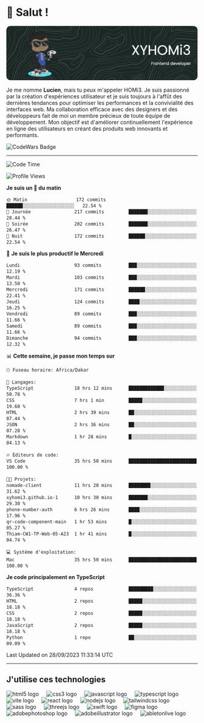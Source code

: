 # 👋 Salut !

![Header](./github-header-image.png)

Je me nomme **Lucien**, mais tu peux m'appeler HOMi3. Je suis passionné par la création d'expériences utilisateur et je suis toujours à l'affût des dernières tendances pour optimiser les performances et la convivialité des interfaces web. Ma collaboration efficace avec des designers et des développeurs fait de moi un membre précieux de toute équipe de développement. Mon objectif est d'améliorer continuellement l'expérience en ligne des utilisateurs en créant des produits web innovants et performants.

![CodeWars Badge](https://www.codewars.com/users/xyhomi3/badges/small)

---
<!--START_SECTION:waka-->
![Code Time](http://img.shields.io/badge/Code%20Time-38%20hrs%2016%20mins-blue)

![Profile Views](http://img.shields.io/badge/Vues%20du%20profil-711-blue)

**Je suis un 🐤 du matin** 

```text
🌞 Matin                  172 commits         ██████░░░░░░░░░░░░░░░░░░░   22.54 % 
🌆 Journée                217 commits         ███████░░░░░░░░░░░░░░░░░░   28.44 % 
🌃 Soirée                 202 commits         ███████░░░░░░░░░░░░░░░░░░   26.47 % 
🌙 Nuit                   172 commits         ██████░░░░░░░░░░░░░░░░░░░   22.54 % 
```
📅 **Je suis le plus productif le Mercredi** 

```text
Lundi                    93 commits          ███░░░░░░░░░░░░░░░░░░░░░░   12.19 % 
Mardi                    103 commits         ███░░░░░░░░░░░░░░░░░░░░░░   13.50 % 
Mercredi                 171 commits         ██████░░░░░░░░░░░░░░░░░░░   22.41 % 
Jeudi                    124 commits         ████░░░░░░░░░░░░░░░░░░░░░   16.25 % 
Vendredi                 89 commits          ███░░░░░░░░░░░░░░░░░░░░░░   11.66 % 
Samedi                   89 commits          ███░░░░░░░░░░░░░░░░░░░░░░   11.66 % 
Dimanche                 94 commits          ███░░░░░░░░░░░░░░░░░░░░░░   12.32 % 
```


📊 **Cette semaine, je passe mon temps sur** 

```text
🕑︎ Fuseau horaire: Africa/Dakar

💬 Langages: 
TypeScript               18 hrs 12 mins      █████████████░░░░░░░░░░░░   50.78 % 
CSS                      7 hrs 1 min         █████░░░░░░░░░░░░░░░░░░░░   19.60 % 
HTML                     2 hrs 39 mins       ██░░░░░░░░░░░░░░░░░░░░░░░   07.44 % 
JSON                     2 hrs 36 mins       ██░░░░░░░░░░░░░░░░░░░░░░░   07.28 % 
Markdown                 1 hr 28 mins        █░░░░░░░░░░░░░░░░░░░░░░░░   04.13 % 

🔥 Éditeurs de code: 
VS Code                  35 hrs 50 mins      █████████████████████████   100.00 % 

🐱‍💻 Projets: 
nomade-client            11 hrs 20 mins      ████████░░░░░░░░░░░░░░░░░   31.62 % 
xyhomi3.github.io-1      10 hrs 30 mins      ███████░░░░░░░░░░░░░░░░░░   29.30 % 
phone-number-auth        6 hrs 26 mins       ████░░░░░░░░░░░░░░░░░░░░░   17.96 % 
qr-code-component-main   1 hr 53 mins        █░░░░░░░░░░░░░░░░░░░░░░░░   05.27 % 
Thiam-CW1-TP-Web-05-A23  1 hr 41 mins        █░░░░░░░░░░░░░░░░░░░░░░░░   04.74 % 

💻 Système d'exploitation: 
Mac                      35 hrs 50 mins      █████████████████████████   100.00 % 
```

**Je code principalement en TypeScript** 

```text
TypeScript               4 repos             █████████░░░░░░░░░░░░░░░░   36.36 % 
HTML                     2 repos             █████░░░░░░░░░░░░░░░░░░░░   18.18 % 
CSS                      2 repos             █████░░░░░░░░░░░░░░░░░░░░   18.18 % 
JavaScript               2 repos             █████░░░░░░░░░░░░░░░░░░░░   18.18 % 
Python                   1 repo              ██░░░░░░░░░░░░░░░░░░░░░░░   09.09 % 
```




 Last Updated on 28/09/2023 11:33:14 UTC
<!--END_SECTION:waka-->
---

## J'utilise ces technologies

<div align="left">
  <img src="https://skillicons.dev/icons?i=html" height="40" alt="html5 logo"  />
  <img width="12" />
  <img src="https://skillicons.dev/icons?i=css" height="40" alt="css3 logo"  />
  <img width="12" />
  <img src="https://skillicons.dev/icons?i=js" height="40" alt="javascript logo"  />
  <img width="12" />
  <img src="https://skillicons.dev/icons?i=ts" height="40" alt="typescript logo"  />
  <img width="12" />
  <img src="https://skillicons.dev/icons?i=vite" height="40" alt="vite logo"  />
  <img width="12" />
  <img src="https://skillicons.dev/icons?i=react" height="40" alt="react logo"  />
  <img width="12" />
  <img src="https://cdn.jsdelivr.net/gh/devicons/devicon/icons/nodejs/nodejs-original.svg" height="40" alt="nodejs logo"  />
  <img width="12" />
  <img src="https://skillicons.dev/icons?i=tailwind" height="40" alt="tailwindcss logo"  />
  <img width="12" />
  <img src="https://skillicons.dev/icons?i=sass" height="40" alt="sass logo"  />
  <img width="12" />
  <img src="https://skillicons.dev/icons?i=threejs" height="40" alt="threejs logo"  />
  <img width="12" />
  <img src="https://skillicons.dev/icons?i=swift" height="40" alt="swift logo"  />
  <img width="12" />
  <img src="https://skillicons.dev/icons?i=figma" height="40" alt="figma logo"  />
  <img width="12" />
  <img src="https://skillicons.dev/icons?i=ps" height="40" alt="adobephotoshop logo"  />
  <img width="12" />
  <img src="https://skillicons.dev/icons?i=ai" height="40" alt="adobeillustrator logo"  />
  <img width="12" />
  <img src="https://skillicons.dev/icons?i=ableton" height="40" alt="abletonlive logo"  />
</div>



